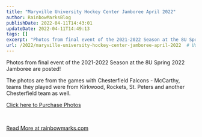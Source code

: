 ```yaml
---
title: "Maryville University Hockey Center Jamboree April 2022"
author: RainbowMarksBlog
publishDate: 2022-04-11T14:43:01
updateDate: 2022-04-11T14:49:13
tags: []
excerpt: "Photos from final event of the 2021-2022 Season at the 8U Spring 2022 Jamboree are posted!  The photos are from the games with Chesterfield Falcons - McCarthy, teams they played were from Kirkwood, Rockets, St. Peters and another Chesterfield team as well.  Click here to Purchase Photos  &nbsp; "
url: /2022/maryville-university-hockey-center-jamboree-april-2022  # Use the generated URL with year
---
```

<p>Photos from final event of the 2021-2022 Season at the 8U Spring 2022 Jamboree are posted!</p>  <p>The photos are from the games with Chesterfield Falcons - McCarthy, teams they played were from Kirkwood, Rockets, St. Peters and another Chesterfield team as well.</p>  <p><a href="https://rainbowmarks.smugmug.com/2022/Hockey/Chesterfield-Jamboree-April-2022/">Click here to Purchase Photos</a></p>  <p>&nbsp;</p>  <a href="https://rainbowmarks.com/Events/2022/04/AprilChesterfieldJamboree">Read More at rainbowmarks.com</a>
